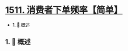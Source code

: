 # [1511. 消费者下单频率【简单】](https://github.com/Tdahuyou/TNotes.leetcode/tree/main/notes/1511.%20%E6%B6%88%E8%B4%B9%E8%80%85%E4%B8%8B%E5%8D%95%E9%A2%91%E7%8E%87%E3%80%90%E7%AE%80%E5%8D%95%E3%80%91)

<!-- region:toc -->

- [1. 📝 概述](#1--概述)

<!-- endregion:toc -->

## 1. 📝 概述
